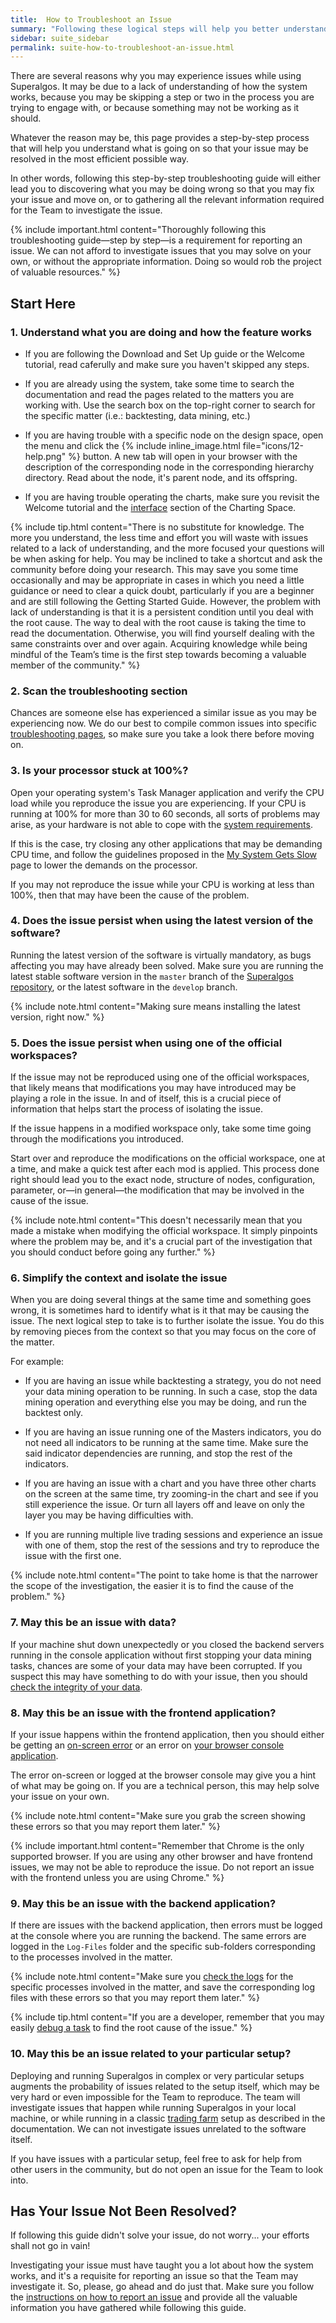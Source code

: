 ```yaml
---
title:  How to Troubleshoot an Issue
summary: "Following these logical steps will help you better understand the system and find solutions to most of the issues you may run into."
sidebar: suite_sidebar
permalink: suite-how-to-troubleshoot-an-issue.html
---
```


There are several reasons why you may experience issues while using Superalgos. It may be due to a lack of understanding of how the system works, because you may be skipping a step or two in the process you are trying to engage with, or because something may not be working as it should. 

Whatever the reason may be, this page provides a step-by-step process that will help you understand what is going on so that your issue may be resolved in the most efficient possible way. 

In other words, following this step-by-step troubleshooting guide will either lead you to discovering what you may be doing wrong so that you may fix your issue and move on, or to gathering all the relevant information required for the Team to investigate the issue.

{% include important.html content="Thoroughly following this troubleshooting guide&mdash;step by step&mdash;is a requirement for reporting an issue. We can not afford to investigate issues that you may solve on your own, or without the appropriate information. Doing so would rob the project of valuable resources." %}

## Start Here

### 1. Understand what you are doing and how the feature works

* If you are following the Download and Set Up guide or the Welcome tutorial, read caferully and make sure you haven't skipped any steps.

* If you are already using the system, take some time to search the documentation and read the pages related to the matters you are working with. Use the search box on the top-right corner to search for the specific matter (i.e.: backtesting, data mining, etc.)

* If you are having trouble with a specific node on the design space, open the menu and click the {% include inline_image.html file="icons/12-help.png" %} button. A new tab will open in your browser with the description of the corresponding node in the corresponding hierarchy directory. Read about the node, it's parent node, and its offspring.

* If you are having trouble operating the charts, make sure you revisit the Welcome tutorial and the [interface](suite-charting-space-interface.html) section of the Charting Space.

{% include tip.html content="There is no substitute for knowledge. The more you understand, the less time and effort you will waste with issues related to a lack of understanding, and the more focused your questions will be when asking for help. You may be inclined to take a shortcut and ask the community before doing your research. This may save you some time occasionally and may be appropriate in cases in which you need a little guidance or need to clear a quick doubt, particularly if you are a beginner and are still following the Getting Started Guide. However, the problem with lack of understanding is that it is a persistent condition until you deal with the root cause. The way to deal with the root cause is taking the time to read the documentation. Otherwise, you will find yourself dealing with the same constraints over and over again. Acquiring knowledge while being mindful of the Team’s time is the first step towards becoming a valuable member of the community." %}

### 2. Scan the troubleshooting section

Chances are someone else has experienced a similar issue as you may be experiencing now. We do our best to compile common issues into specific [troubleshooting pages](suite-troubleshooting-node-is-not-recognized-as-a-command.html), so make sure you take a look there before moving on.

### 3. Is your processor stuck at 100%?

Open your operating system's Task Manager application and verify the CPU load while you reproduce the issue you are experiencing. If your CPU is running at 100% for more than 30 to 60 seconds, all sorts of problems may arise, as your hardware is not able to cope with the [system requirements](suite-system-requirements.html). 

If this is the case, try closing any other applications that may be demanding CPU time, and follow the guidelines proposed in the [My System Gets Slow](suite-troubleshooting-my-system-gets-slow.html) page to lower the demands on the processor.

If you may not reproduce the issue while your CPU is working at less than 100%, then that may have been the cause of the problem.

### 4. Does the issue persist when using the latest version of the software?

Running the latest version of the software is virtually mandatory, as bugs affecting you may have already been solved. Make sure you are running the latest stable software version in the ```master``` branch of the <a href="https://github.com/Superalgos/Superalgos" rel="nofollow" rel="noopener" target="_blank">Superalgos repository</a>, or the latest software in the ```develop``` branch. 

{% include note.html content="Making sure means installing the latest version, right now." %}

### 5. Does the issue persist when using one of the official workspaces?

If the issue may not be reproduced using one of the official workspaces, that likely means that modifications you may have introduced may be playing a role in the issue. In and of itself, this is a crucial piece of information that helps start the process of isolating the issue. 

If the issue happens in a modified workspace only, take some time going through the modifications you introduced. 

Start over and reproduce the modifications on the official workspace, one at a time, and make a quick test after each mod is applied. This process done right should lead you to the exact node, structure of nodes, configuration, parameter, or&mdash;in general&mdash;the modification that may be involved in the cause of the issue.

{% include note.html content="This doesn't necessarily mean that you made a mistake when modifying the official workspace. It simply pinpoints where the problem may be, and it's a crucial part of the investigation that you should conduct before going any further." %}

### 6. Simplify the context and isolate the issue

When you are doing several things at the same time and something goes wrong, it is sometimes hard to identify what is it that may be causing the issue. The next logical step to take is to further isolate the issue. You do this by removing pieces from the context so that you may focus on the core of the matter.

For example:

* If you are having an issue while backtesting a strategy, you do not need your data mining operation to be running. In such a case, stop the data mining operation and everything else you may be doing, and run the backtest only.

* If you are having an issue running one of the Masters indicators, you do not need all indicators to be running at the same time. Make sure the said indicator dependencies are running, and stop the rest of the indicators.

* If you are having an issue with a chart and you have three other charts on the screen at the same time, try zooming-in the chart and see if you still experience the issue. Or turn all layers off and leave on only the layer you may be having difficulties with.

* If you are running multiple live trading sessions and experience an issue with one of them, stop the rest of the sessions and try to reproduce the issue with the first one.

{% include note.html content="The point to take home is that the narrower the scope of the investigation, the easier it is to find the cause of the problem." %}

### 7. May this be an issue with data?

If your machine shut down unexpectedly or you closed the backend servers running in the console application without first stopping your data mining tasks, chances are some of your data may have been corrupted. If you suspect this may have something to do with your issue, then you should [check the integrity of your data](suite-troubleshooting-check-data-integrity.html).

### 8. May this be an issue with the frontend application?

If your issue happens within the frontend application, then you should either be getting an [on-screen error](suite-troubleshooting-on-screen-errors-and-warnings.html) or an error on [your browser console application](suite-troubleshooting-check-for-errors-at-the-browser.html).

The error on-screen or logged at the browser console may give you a hint of what may be going on. If you are a technical person, this may help solve your issue on your own.

{% include note.html content="Make sure you grab the screen showing these errors so that you may report them later." %}

{% include important.html content="Remember that Chrome is the only supported browser. If you are using any other browser and have frontend issues, we may not be able to reproduce the issue. Do not report an issue with the frontend unless you are using Chrome." %}

### 9. May this be an issue with the backend application?

If there are issues with the backend application, then errors must be logged at the console where you are running the backend. The same errors are logged in the ```Log-Files``` folder and the specific sub-folders corresponding to the processes involved in the matter.

{% include note.html content="Make sure you [check the logs](suite-troubleshooting-consulting-logs.html) for the specific processes involved in the matter, and save the corresponding log files with these errors so that you may report them later." %}

{% include tip.html content="If you are a developer, remember that you may easily [debug a task](suite-developers-debugging-a-task.html) to find the root cause of the issue." %}

### 10. May this be an issue related to your particular setup?

Deploying and running Superalgos in complex or very particular setups augments the probability of issues related to the setup itself, which may be very hard or even impossible for the Team to reproduce. The team will investigate issues that happen while running Superalgos in your local machine, or while running in a classic [trading farm](suite-fundamental-trading-farms-concepts.html) setup as described in the documentation. We can not investigate issues unrelated to the software itself.

If you have issues with a particular setup, feel free to ask for help from other users in the community, but do not open an issue for the Team to look into.

## Has Your Issue Not Been Resolved?

If following this guide didn't solve your issue, do not worry... your efforts shall not go in vain! 

Investigating your issue must have taught you a lot about how the system works, and it's a requisite for reporting an issue so that the Team may investigate it. So, please, go ahead and do just that. Make sure you follow the [instructions on how to report an issue](suite-how-to-report-an-issue.html) and provide all the valuable information you have gathered while following this guide.